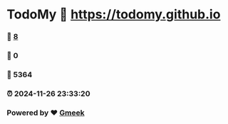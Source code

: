 # TodoMy :link: https://todomy.github.io 
### :page_facing_up: [8](https://todomy.github.io/tag.html) 
### :speech_balloon: 0 
### :hibiscus: 5364 
### :alarm_clock: 2024-11-26 23:33:20 
### Powered by :heart: [Gmeek](https://github.com/Meekdai/Gmeek)

